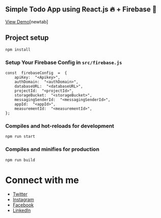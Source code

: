 ## Simple Todo App using React.js 🔥 + Firebase 💯

[View Demo](https://youtu.be/kDfWssgckMg)[newtab]

## Project setup

```
npm install
```

### Setup Your Firebase Config in `src/firebase.js`

```
const  firebaseConfig  =  {
	apiKey:  "<Apikey>",
	authDomain:  "<authDomain>",
	databaseURL:  "<databaseURL>",
	projectId:  "<projectId>",
	storageBucket:  "<storageBucket>",
	messagingSenderId:  "<messagingSenderId>",
	appId:  "<appId>",
	measurementId:  "<measurementId>",
};
```

### Compiles and hot-reloads for development

```
npm run start
```

### Compiles and minifies for production

```
npm run build
```

# Connect with me

- [Twitter](https://twitter.com/SureshRamani9)
- [Instagram](https://instagram.com/suresh_ramani8256)
- [Facebook](https://www.facebook.com/sureshramani8256)
- [LinkedIn](https://www.linkedin.com/in/suresh-ramani8256)

